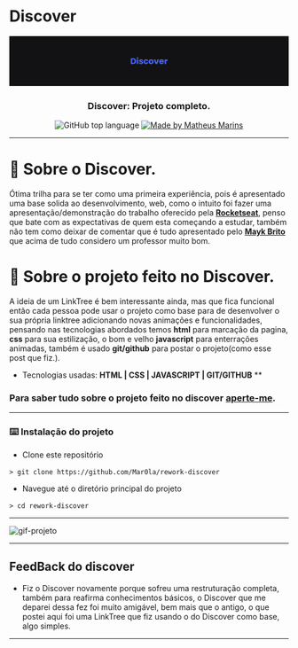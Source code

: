 # Discover

<img alt="Ignite" src="assets/banner.png" />

<h3 align="center">
  Discover: Projeto completo.

</h3>

<p align="center">
  <img alt="GitHub top language" src="https://img.shields.io/github/languages/top/Mar0la/rework-discover?style=flat">
  <a href="https://app.rocketseat.com.br/me/matheus-marins">
    <img alt="Made by Matheus Marins" src="https://img.shields.io/badge/mand%20by-matheus%20marins-darkgreen">
  </a>

---

# :rocket: Sobre o Discover.

Ótima trilha para se ter como uma primeira experiência, pois é apresentado uma base solida ao desenvolvimento, web, como o intuito foi  fazer uma apresentação/demonstração do trabalho oferecido pela **[Rocketseat](https://app.rocketseat.com.br/dashboard)**, penso que bate com as expectativas de quem esta começando a estudar, também não tem como deixar de comentar que é tudo apresentado pelo **[Mayk Brito](https://www.linkedin.com/in/maykbrito/)** que acima de tudo considero um professor muito bom.

# :rocket: Sobre o projeto feito no Discover.

A ideia de um LinkTree é bem interessante ainda, mas que fica funcional então cada pessoa pode usar o projeto como base para de desenvolver o sua própria linktree adicionando novas animações e funcionalidades, pensando nas tecnologias abordados temos **html** para marcação da pagina, **css** para sua estilização, o bom e velho **javascript** para enterrações animadas, também é usado **git/github** para postar o projeto(como esse post que fiz.).
  - Tecnologias usadas: **HTML | CSS | JAVASCRIPT | GIT/GITHUB**
**

### **Para saber tudo sobre o projeto feito no discover [aperte-me](https://efficient-sloth-d85.notion.site/Materiais-complementares-d7841615addc4269ba5c5bba12a6edbe).**
 
---
### :keyboard: Instalação do projeto

- Clone este repositório

```
> git clone https://github.com/Mar0la/rework-discover
```

- Navegue até o diretório principal do projeto

```
> cd rework-discover
```
---
![gif-projeto](assets/projeto.gif)

---

## FeedBack do discover
  - Fiz o Discover novamente porque sofreu uma restruturação completa, também para reafirma conhecimentos básicos, o Discover que me deparei dessa fez foi muito amigável, bem mais que o antigo, o que postei aqui foi uma LinkTree que fiz usando o do Discover como base, algo simples.
---




